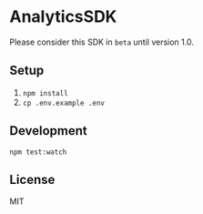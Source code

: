 # AnalyticsSDK

Please consider this SDK in `beta` until version 1.0.

## Setup

1. `npm install`
2. `cp .env.example .env`

## Development

```
npm test:watch
```

## License

MIT
